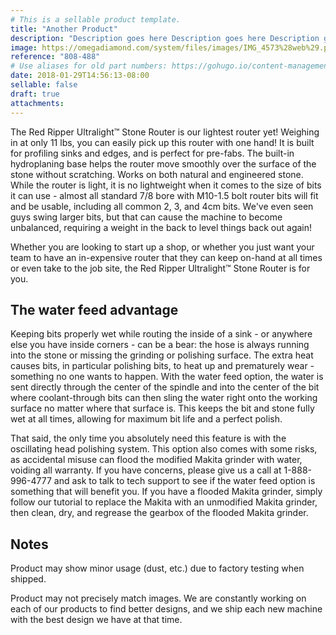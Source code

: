 ```yaml
---
# This is a sellable product template.
title: "Another Product"
description: "Description goes here Description goes here Description goes here Description goes here Description goes here Description goes here Description goes here "
image: https://omegadiamond.com/system/files/images/IMG_4573%28web%29.preview.jpg
reference: "808-488"
# Use aliases for old part numbers: https://gohugo.io/content-management/urls/#aliases/
date: 2018-01-29T14:56:13-08:00
sellable: false
draft: true
attachments:
---
```


The Red Ripper Ultralight™ Stone Router is our lightest router yet! Weighing in at only 11 lbs, you can easily pick up this router with one hand! It is built for profiling sinks and edges, and is perfect for pre-fabs. The built-in hydroplaning base helps the router move smoothly over the surface of the stone without scratching. Works on both natural and engineered stone. While the router is light, it is no lightweight when it comes to the size of bits it can use - almost all standard 7/8 bore with M10-1.5 bolt router bits will fit and be usable, including all common 2, 3, and 4cm bits.  We've even seen guys swing larger bits, but that can cause the machine to become unbalanced, requiring a weight in the back to level things back out again!

Whether you are looking to start up a shop, or whether you just want your team to have an in-expensive router that they can keep on-hand at all times or even take to the job site, the Red Ripper Ultralight™ Stone Router is for you.

## The water feed advantage

Keeping bits properly wet while routing the inside of a sink - or anywhere else you have inside corners - can be a bear: the hose is always running into the stone or missing the grinding or polishing surface. The extra heat causes bits, in particular polishing bits, to heat up and prematurely wear - something no one wants to happen. With the water feed option, the water is sent directly through the center of the spindle and into the center of the bit where coolant-through bits can then sling the water right onto the working surface no matter where that surface is. This keeps the bit and stone fully wet at all times, allowing for maximum bit life and a perfect polish.

That said, the only time you absolutely need this feature is with the oscillating head polishing system. This option also comes with some risks, as accidental misuse can flood the modified Makita grinder with water, voiding all warranty. If you have concerns, please give us a call at 1-888-996-4777 and ask to talk to tech support to see if the water feed option is something that will benefit you. If you have a flooded Makita grinder, simply follow our tutorial to replace the Makita with an unmodified Makita grinder, then clean, dry, and regrease the gearbox of the flooded Makita grinder.

## Notes

Product may show minor usage (dust, etc.) due to factory testing when shipped.

Product may not precisely match images. We are constantly working on each of our products to find better designs, and we ship each new machine with the best design we have at that time.
